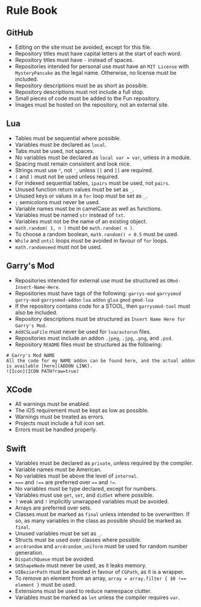 # Rule Book
## GitHub
* Editing on the site must be avoided, except for this file.
* Repository titles must have capital letters at the start of each word.
* Repository titles must have `-` instead of spaces.
* Repositories intended for personal use must have an `MIT License` with `MysteryPancake` as the legal name. Otherwise, no license must be included.
* Repository descriptions must be as short as possible.
* Repository descriptions must not include a full stop.
* Small pieces of code must be added to the Fun repository.
* Images must be hosted on the repository, not an external site.

## Lua
* Tables must be sequential where possible.
* Variables must be declared as `local`.
* Tabs must be used, not spaces.
* No variables must be declared as `local var = var`, unless in a module.
* Spacing must remain consistent and look nice.
* Strings must use `"`, not `'`, unless `[[` and `]]` are required.
* `(` and `)` must not be used unless required.
* For indexed sequential tables, `ipairs` must be used, not `pairs`.
* Unused function return values must be set as `_`.
* Unused keys or values in a `for` loop must be set as `_`.
* `;` semicolons must never be used.
* Variable names must be in camelCase as well as functions.
* Variables must be named `str` instead of `txt`.
* Variables must not be the name of an existing object.
* `math.random( 1, n )` must be `math.random( n )`.
* To choose a random boolean, `math.random() > 0.5` must be used.
* `While` and `until` loops must be avoided in favour of `for` loops.
* `math.randomseed` must not be used.

## Garry's Mod
* Repositories intended for external use must be structured as `GMod-Insert-Name-Here`.
* Repositories must have tags of the following: `garrys-mod` `garrysmod` `garry-mod` `garrysmod-addon` `lua` `addon` `glua` `gmod` `gmod-lua`
* If the repository contains code for a STOOL, then `garrysmod-tool` must also be included.
* Repository descriptions must be structured as `Insert Name Here for Garry's Mod`.
* `AddCSLuaFile` must never be used for `lua/autorun` files.
* Repositories must include an addon `.jpeg`, `.jpg`, `.png`, and `.psd`.
* Repository `README` files must be structured as the following:

```
# Garry's Mod NAME
All the code for my NAME addon can be found here, and the actual addon is available [here](ADDON LINK).
![Icon](ICON PATH?raw=true)
```

## XCode
* All warnings must be enabled.
* The iOS requirement must be kept as low as possible.
* Warnings must be treated as errors.
* Projects must include a full icon set.
* Errors must be handled properly.

## Swift
* Variables must be declared as `private`, unless required by the compiler.
* Variable names must be American.
* No variables must be above the level of `internal`.
* `===` and `!==` are preferred over `==` and `!=`.
* No variables must be type declared, except for numbers.
* Variables must use `get`, `set`, and `didSet` where possible.
* `?` weak and `!` implicitly unwrapped variables must be avoided.
* Arrays are preferred over sets.
* Classes must be marked as `final` unless intended to be overwritten. If so, as many variables in the class as possible should be marked as `final`.
* Unused variables must be set as `_`.
* Structs must be used over classes where possible.
* `arc4random` and `arc4random_uniform` must be used for random number generation.
* `DispatchQueue` must be avoided.
* `SKShapeNode` must never be used, as it leaks memory.
* `UIBezierPath` must be avoided in favour of `CGPath`, as it is a wrapper.
* To remove an element from an array, `array = array.filter { $0 !== element }` must be used.
* Extensions must be used to reduce namespace clutter.
* Variables must be marked as `let` unless the compiler requires `var`.
